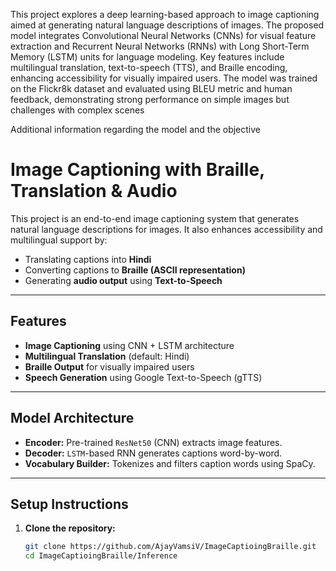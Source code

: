This project explores a deep learning-based approach to image captioning aimed at generating natural language 
descriptions of images. The proposed model integrates Convolutional Neural Networks (CNNs) for visual feature extraction
and Recurrent Neural Networks (RNNs) with Long Short-Term
Memory (LSTM) units for language modeling. Key features
include multilingual translation, text-to-speech (TTS), and Braille
encoding, enhancing accessibility for visually impaired users.
The model was trained on the Flickr8k dataset and evaluated
using BLEU metric and human feedback, demonstrating strong
performance on simple images but challenges with complex
scenes

Additional information regarding the model and the objective

# Image Captioning with Braille, Translation & Audio

This project is an end-to-end image captioning system that generates natural language descriptions for images. It also enhances accessibility and multilingual support by:
- Translating captions into **Hindi**
-  Converting captions to **Braille (ASCII representation)**
-  Generating **audio output** using **Text-to-Speech**

---

##  Features

- **Image Captioning** using CNN + LSTM architecture
- **Multilingual Translation** (default: Hindi)
- **Braille Output** for visually impaired users
- **Speech Generation** using Google Text-to-Speech (gTTS)

---

##  Model Architecture

- **Encoder:** Pre-trained `ResNet50` (CNN) extracts image features.
- **Decoder:** `LSTM`-based RNN generates captions word-by-word.
- **Vocabulary Builder:** Tokenizes and filters caption words using SpaCy.

---

##  Setup Instructions

1. **Clone the repository:**
   ```bash
   git clone https://github.com/AjayVamsiV/ImageCaptioingBraille.git
   cd ImageCaptioingBraille/Inference
